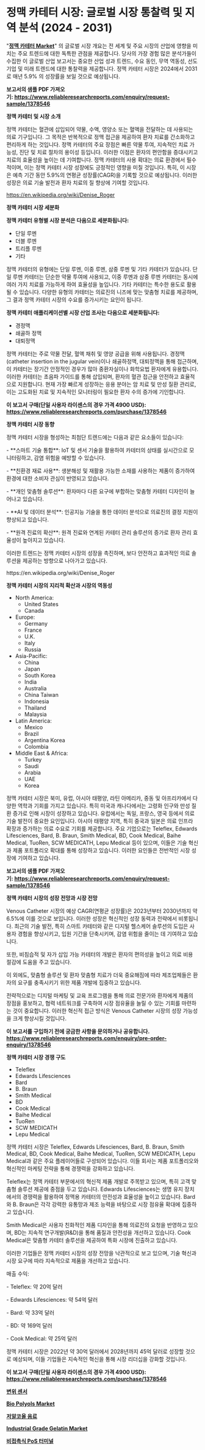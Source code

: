 <p><h1>정맥 카테터 시장: 글로벌 시장 통찰력 및 지역 분석 (2024 - 2031)</h1></p><p>"<strong><a href="https://www.reliableresearchreports.com/venous-catheter-r1378546">정맥 카테터 Market</a></strong>" 의 글로벌 시장 개요는 전 세계 및 주요 시장의 산업에 영향을 미치는 주요 트렌드에 대한 독특한 관점을 제공합니다. 당사의 가장 경험 많은 분석가들이 수집한 이 글로벌 산업 보고서는 중요한 산업 성과 트렌드, 수요 동인, 무역 역동성, 선도 기업 및 미래 트렌드에 대한 통찰력을 제공합니다. 정맥 카테터 시장은 2024에서 2031로 매년 5.9% 의 성장률을 보일 것으로 예상됩니다.</p>
<p><strong>보고서의 샘플 PDF 가져오기:&nbsp;<a href="https://www.reliableresearchreports.com/enquiry/request-sample/1378546">https://www.reliableresearchreports.com/enquiry/request-sample/1378546</a></strong></p>
<p><strong>정맥 카테터 및 시장 소개</strong></p>
<p><p>정맥 카테터는 혈관에 삽입되어 약물, 수액, 영양소 또는 혈액을 전달하는 데 사용되는 의료 기구입니다. 그 목적은 반복적으로 정맥 접근을 제공하여 환자 치료를 간소화하고 편리하게 하는 것입니다. 정맥 카테터의 주요 장점은 빠른 약물 투여, 지속적인 치료 가능성, 진단 및 치료 절차의 용이성 등입니다. 이러한 이점은 환자의 편안함을 증대시키고 치료의 효율성을 높이는 데 기여합니다. 정맥 카테터의 사용 확대는 의료 환경에서 필수적이며, 이는 정맥 카테터 시장 성장에도 긍정적인 영향을 미칠 것입니다. 특히, 이 시장은 예측 기간 동안 5.9%의 연평균 성장률(CAGR)을 기록할 것으로 예상됩니다. 이러한 성장은 의료 기술 발전과 환자 치료의 질 향상에 기여할 것입니다.</p></p>
<p><a href="https://en.wikipedia.org/wiki/Denise_Roger">https://en.wikipedia.org/wiki/Denise_Roger</a></p>
<p><strong>정맥 카테터 시장 세분화</strong></p>
<p><strong>정맥 카테터 유형별 시장 분석은 다음으로 세분화됩니다:</strong></p>
<p><ul><li>단일 루멘</li><li>더블 루멘</li><li>트리플 루멘</li><li>기타</li></ul></p>
<p><p>정맥 카테터의 유형에는 단일 루멘, 이중 루멘, 삼중 루멘 및 기타 카테터가 있습니다. 단일 루멘 카테터는 단순한 약물 투여에 사용되고, 이중 루멘과 삼중 루멘 카테터는 동시에 여러 가지 치료를 가능하게 하여 효율성을 높입니다. 기타 카테터는 특수한 용도로 활용될 수 있습니다. 다양한 유형의 카테터는 의료진의 니즈에 맞는 맞춤형 치료를 제공하며, 그 결과 정맥 카테터 시장의 수요를 증가시키는 요인이 됩니다.</p></p>
<p><strong>정맥 카테터 애플리케이션별 시장 산업 조사는 다음으로 세분화됩니다:</strong></p>
<p><ul><li>경정맥</li><li>쇄골하 정맥</li><li>대퇴정맥</li></ul></p>
<p><p>정맥 카테터는 주로 약물 전달, 혈액 채취 및 영양 공급을 위해 사용됩니다. 경정맥(catheter insertion in the jugular vein)이나 쇄골하정맥, 대퇴정맥을 통해 접근하며, 이 카테터는 장기간 안정적인 경우가 많아 중환자실이나 화학요법 환자에게 유용합니다. 이러한 카테터는 초음파 가이드를 통해 삽입되며, 환자의 혈관 접근을 안전하고 효율적으로 지원합니다. 현재 가장 빠르게 성장하는 응용 분야는 암 치료 및 만성 질환 관리로, 이는 고도화된 치료 및 지속적인 모니터링이 필요한 환자 수의 증가에 기인합니다.</p></p>
<p><strong>이 보고서 구매(단일 사용자 라이센스의 경우 가격 4900 USD): <a href="https://www.reliableresearchreports.com/purchase/1378546">https://www.reliableresearchreports.com/purchase/1378546</a></strong></p>
<p><strong>정맥 카테터 시장 동향</strong></p>
<p><p>정맥 카테터 시장을 형성하는 최첨단 트렌드에는 다음과 같은 요소들이 있습니다:</p><p>- **스마트 기술 통합**: IoT 및 센서 기술을 활용하여 카테터의 상태를 실시간으로 모니터링하고, 감염 위험을 예방할 수 있습니다.</p><p>  </p><p>- **친환경 재료 사용**: 생분해성 및 재활용 가능한 소재를 사용하는 제품이 증가하여 환경에 대한 소비자 관심이 반영되고 있습니다.</p><p>  </p><p>- **개인 맞춤형 솔루션**: 환자마다 다른 요구에 부합하는 맞춤형 카테터 디자인이 늘어나고 있습니다.</p><p>  </p><p>- **AI 및 데이터 분석**: 인공지능 기술을 통한 데이터 분석으로 의료진의 결정 지원이 향상되고 있습니다.</p><p>  </p><p>- **원격 진료의 확산**: 원격 진료와 연계된 카테터 관리 솔루션의 증가로 환자 관리 효율성이 높아지고 있습니다.</p><p>이러한 트렌드는 정맥 카테터 시장의 성장을 촉진하며, 보다 안전하고 효과적인 의료 솔루션을 제공하는 방향으로 나아가고 있습니다.</p></p>
<p>https://en.wikipedia.org/wiki/Denise_Roger</p>
<p><strong>정맥 카테터 시장의 지리적 확산과 시장의 역동성</strong></p>
<p><ul>
    <li>
        North America:
        <ul>
            <li>United States</li>
            <li>Canada</li>
        </ul>
    </li>
    <li>
        Europe:
        <ul>
            <li>Germany</li>
            <li>France</li>
            <li>U.K.</li>
            <li>Italy</li>
            <li>Russia</li>
        </ul>
    </li>
    <li>
        Asia-Pacific:
        <ul>
            <li>China</li>
            <li>Japan</li>
            <li>South Korea</li>
            <li>India</li>
            <li>Australia</li>
            <li>China Taiwan</li>
            <li>Indonesia</li>
            <li>Thailand</li>
            <li>Malaysia</li>
        </ul>
    </li>
    <li>
        Latin America:
        <ul>
            <li>Mexico</li>
            <li>Brazil</li>
            <li>Argentina Korea</li>
            <li>Colombia</li>
        </ul>
    </li>
    <li>
        Middle East & Africa:
        <ul>
            <li>Turkey</li>
            <li>Saudi</li>
            <li>Arabia</li>
            <li>UAE</li>
            <li>Korea</li>
        </ul>
    </li>
    </ul></p>
<p><p>정맥 카테터 시장은 북미, 유럽, 아시아 태평양, 라틴 아메리카, 중동 및 아프리카에서 다양한 역학과 기회를 가지고 있습니다. 특히 미국과 캐나다에서는 고령화 인구와 만성 질환 증가로 인해 시장이 성장하고 있습니다. 유럽에서는 독일, 프랑스, 영국 등에서 의료 기술 발전이 중요한 요인입니다. 아시아 태평양 지역, 특히 중국과 일본은 의료 인프라 확장과 증가하는 의료 수요로 기회를 제공합니다. 주요 기업으로는 Teleflex, Edwards Lifesciences, Bard, B. Braun, Smith Medical, BD, Cook Medical, Baihe Medical, TuoRen, SCW MEDICATH, Lepu Medical 등이 있으며, 이들은 기술 혁신과 제품 포트폴리오 확대를 통해 성장하고 있습니다. 이러한 요인들은 전반적인 시장 성장에 기여하고 있습니다.</p></p>
<p><strong>보고서의 샘플 PDF 가져오기:&nbsp;<a href="https://www.reliableresearchreports.com/enquiry/request-sample/1378546">https://www.reliableresearchreports.com/enquiry/request-sample/1378546</a></strong></p>
<p><strong>정맥 카테터 시장의 성장 전망과 시장 전망</strong></p>
<p><p>Venous Catheter 시장의 예상 CAGR(연평균 성장률)은 2023년부터 2030년까지 약 6.5%에 이를 것으로 보입니다. 이러한 성장은 혁신적인 성장 동력과 전략에서 비롯됩니다. 최근의 기술 발전, 특히 스마트 카테터와 같은 디지털 헬스케어 솔루션의 도입은 사용자 경험을 향상시키고, 입원 기간을 단축시키며, 감염 위험을 줄이는 데 기여하고 있습니다. </p><p>또한, 비침습적 및 자가 삽입 가능 카테터의 개발은 환자의 편의성을 높이고 의료 비용 절감에 도움을 주고 있습니다. </p><p>이 외에도, 맞춤형 솔루션 및 환자 맞춤형 치료가 더욱 중요해짐에 따라 제조업체들은 환자의 요구를 충족시키기 위한 제품 개발에 집중하고 있습니다. </p><p>전략적으로는 디지털 마케팅 및 교육 프로그램을 통해 의료 전문가와 환자에게 제품의 장점을 홍보하고, 협력 네트워크를 구축하여 시장 점유율을 늘릴 수 있는 기회를 마련하는 것이 중요합니다. 이러한 혁신적 접근 방식은 Venous Catheter 시장의 성장 가능성을 크게 향상시킬 것입니다.</p></p>
<p><strong>이 보고서를 구입하기 전에 궁금한 사항을 문의하거나 공유합니다. <a href="https://www.reliableresearchreports.com/enquiry/pre-order-enquiry/1378546">https://www.reliableresearchreports.com/enquiry/pre-order-enquiry/1378546</a></strong></p>
<p><strong>정맥 카테터 시장 경쟁 구도</strong></p>
<p><ul><li>Teleflex</li><li>Edwards Lifesciences</li><li>Bard</li><li>B. Braun</li><li>Smith Medical</li><li>BD</li><li>Cook Medical</li><li>Baihe Medical</li><li>TuoRen</li><li>SCW MEDICATH</li><li>Lepu Medical</li></ul></p>
<p><p>정맥 카테터 시장은 Teleflex, Edwards Lifesciences, Bard, B. Braun, Smith Medical, BD, Cook Medical, Baihe Medical, TuoRen, SCW MEDICATH, Lepu Medical과 같은 주요 플레이어들로 구성되어 있습니다. 이들 회사는 제품 포트폴리오와 혁신적인 마케팅 전략을 통해 경쟁력을 강화하고 있습니다.</p><p>Teleflex는 정맥 카테터 부문에서의 혁신적 제품 개발로 주목받고 있으며, 특히 고객 맞춤형 솔루션 제공에 중점을 두고 있습니다. Edwards Lifesciences는 생명 유지 장치에서의 경쟁력을 활용하여 정맥용 카테터의 안전성과 효율성을 높이고 있습니다. Bard와 B. Braun은 각각 강력한 유통망과 제조 능력을 바탕으로 시장 점유율 확대에 집중하고 있습니다.</p><p>Smith Medical은 사용자 친화적인 제품 디자인을 통해 의료진의 요청을 반영하고 있으며, BD는 지속적 연구개발(R&D)을 통해 품질과 안전성을 개선하고 있습니다. Cook Medical은 맞춤형 카테터 솔루션을 제공하여 특화 시장에 진출하고 있습니다.</p><p>이러한 기업들은 정맥 카테터 시장의 성장 전망을 낙관적으로 보고 있으며, 기술 혁신과 시장 요구에 따라 지속적으로 제품을 개선하고 있습니다.</p><p>매출 수익:</p><p>- Teleflex: 약 20억 달러</p><p>- Edwards Lifesciences: 약 54억 달러</p><p>- Bard: 약 33억 달러</p><p>- BD: 약 169억 달러</p><p>- Cook Medical: 약 25억 달러 </p><p>정맥 카테터 시장은 2022년 약 30억 달러에서 2028년까지 45억 달러로 성장할 것으로 예상되며, 이들 기업들은 지속적인 혁신을 통해 시장 리더십을 강화할 것입니다.</p></p>
<p><strong>이 보고서 구매(단일 사용자 라이센스의 경우 가격 4900 USD): <a href="https://www.reliableresearchreports.com/purchase/1378546">https://www.reliableresearchreports.com/purchase/1378546</a></strong></p>
<p><strong><p><a href="https://github.com/sougarounis/Market-Research-Report-List-6/blob/main/2364835595.md">변위 센서</a></p><p><a href="https://github.com/gdfhhhj/Market-Research-Report-List-6/blob/main/bio-polyols-market.md">Bio Polyols Market</a></p><p><a href="https://medium.com/@derrickmafrks96745/%EA%B8%80%EB%A1%9C%EB%B2%8C-%EC%A0%80%EC%95%8C%EC%BD%9C-%EC%9D%8C%EB%A3%8C-%EC%8B%9C%EC%9E%A5%EC%9D%98-%EB%AF%B8%EB%9E%98-%EB%8F%99%ED%96%A5-2024%EB%85%84%EB%B6%80%ED%84%B0-2031%EB%85%84%EA%B9%8C%EC%A7%80%EC%9D%98-%EC%8B%9C%EC%9E%A5-%ED%86%B5%EC%B0%B0%EB%A0%A5-%EB%B0%8F-%EB%B6%84%EC%84%9D-160%ED%8E%98%EC%9D%B4%EC%A7%80-962df52c0985">저알코올 음료</a></p><p><a href="https://www.linkedin.com/pulse/industrial-grade-gelatin-industry-insights-report-analyzing-vxxoc?trackingId=wLekME3JQ8GZ2qA8EdPEMw%3D%3D">Industrial Grade Gelatin Market</a></p><p><a href="https://medium.com/@derrickmafrks96745/%EB%B9%84%EC%A0%91%EC%B4%89%EC%8B%9D-pos-%EB%8B%A8%EB%A7%90%EA%B8%B0-%EC%8B%9C%EC%9E%A5-%EC%B5%9C%EC%A2%85-%EC%82%AC%EC%9A%A9%EC%9E%90-%EC%A0%9C%ED%92%88-%EB%B0%8F-%EC%A7%80%EC%97%AD%EC%97%90-%EC%B4%88%EC%A0%90%EC%9D%84-%EB%A7%9E%EC%B6%98-%EC%A0%84-%EC%84%B8%EA%B3%84-%EB%B0%8F-%EC%A7%80%EC%97%AD-%EB%B6%84%EC%84%9D-%EB%B6%84%EC%84%9D-%EB%B0%8F-%EC%98%88%EC%B8%A1-2024-2031-522c18ae4d18">비접촉식 PoS 터미널</a></p></strong></p>
<p></p>